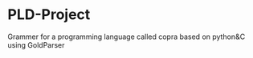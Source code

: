 # PLD-Project
Grammer for a programming language called copra based on python&amp;C using GoldParser

